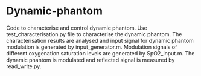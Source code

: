 # Dynamic-phantom
Code to characterise and control dynamic phantom.
Use test_characterisation.py file to characterise the dynamic phantom.
The characterisation results are analysed and input signal for dynamic phantom modulation is generated by input_generator.m.
Modulation signals of different oxygenation saturation levels are generated by SpO2_input.m.
The dynamic phantom is modulated and reflected signal is measured by read_write.py.

